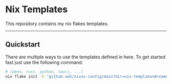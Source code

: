 # Nix Templates

This repository contains my nix flakes templates.

---

## Quickstart

There are multiple ways to use the templates defined in here.
To get started fast just use the following command:

```bash
# [deno, rust, python, tauri, ...]
nix flake init -t "github:vwh/nixos-config/main?dir=nix-templates#<name>"
```
